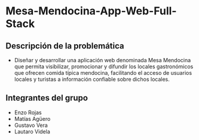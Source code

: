 # Mesa-Mendocina-App-Web-Full-Stack


## Descripción de la problemática
- Diseñar y desarrollar una aplicación web denominada Mesa Mendocina que permita visibilizar,
promocionar y difundir los locales gastronómicos que ofrecen comida típica mendocina, facilitando el
acceso de usuarios locales y turistas a información confiable sobre dichos locales.





## Integrantes del grupo

- Enzo Rojas
- Matías Agüero
- Gustavo Vera
- Lautaro Videla

